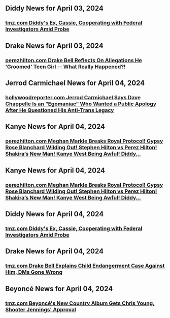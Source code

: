 ## Diddy News for April 03, 2024

### [**tmz.com** Diddy's Ex, Cassie, Cooperating with Federal Investigators Amid Probe](https://www.tmz.com/2024/04/03/diddy-ex-cassie-cooperating-federal-investigators-sex-trafficking-probe/)


## Drake News for April 03, 2024


### [**perezhilton.com** Drake Bell Reflects On Allegations He 'Groomed' Teen Girl -- What Really Happened?!](https://perezhilton.com/drake-bell-explains-child-endangerment-case-grooming-allegations/)


## Jerrod Carmichael News for April 04, 2024

### [**hollywoodreporter.com** Jerrod Carmichael Says Dave Chappelle Is an “Egomaniac” Who Wanted a Public Apology After He Questioned His Anti-Trans Legacy](https://www.hollywoodreporter.com/news/general-news/jerrod-carmichael-dave-chappelle-egomaniac-1235865998/)


## Kanye News for April 04, 2024

### [**perezhilton.com** Meghan Markle Breaks Royal Protocol! Gypsy Rose Blanchard Wilding Out! Stephen Hilton vs Perez Hilton! Shakira’s New Man! Kanye West Being Awful! Diddy…](https://perezhilton.com/meghan-markle-breaks-royal-protocol-gypsy-rose-blanchard-wilding-out-stephen-hilton-vs-perez-hilton-shakiras-new-man-kanye-west-being-awful-diddy/)


## Kanye News for April 04, 2024

### [**perezhilton.com** Meghan Markle Breaks Royal Protocol! Gypsy Rose Blanchard Wilding Out! Stephen Hilton vs Perez Hilton! Shakira’s New Man! Kanye West Being Awful! Diddy…](https://perezhilton.com/meghan-markle-breaks-royal-protocol-gypsy-rose-blanchard-wilding-out-stephen-hilton-vs-perez-hilton-shakiras-new-man-kanye-west-being-awful-diddy/)


## Diddy News for April 04, 2024

### [**tmz.com** Diddy's Ex, Cassie, Cooperating with Federal Investigators Amid Probe](https://www.tmz.com/2024/04/03/diddy-ex-cassie-cooperating-federal-investigators-sex-trafficking-probe/)


## Drake News for April 04, 2024

### [**tmz.com** Drake Bell Explains Child Endangerment Case Against Him, DMs Gone Wrong](https://www.tmz.com/2024/04/03/drake-bell-explain-child-endangerment-case-allegations-podcast-dm/)
## Beyoncé News for April 04, 2024

### [**tmz.com** Beyoncé's New Country Album Gets Chris Young, Shooter Jennings' Approval](https://www.tmz.com/2024/04/04/chris-young-shooter-jennings-react-beyonce-country-album/)


